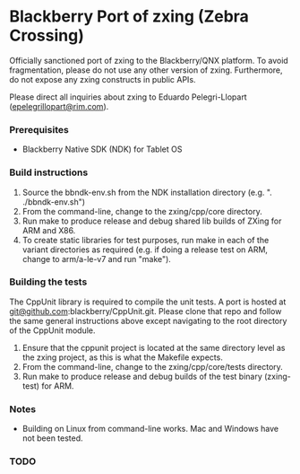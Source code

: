 # Blackberry Port of zxing (Zebra Crossing) 
 
Officially sanctioned port of zxing to the Blackberry/QNX platform. To avoid fragmentation, please do not use any other version of zxing.  Furthermore, do not expose any zxing constructs in public APIs.

Please direct all inquiries about zxing to Eduardo Pelegri-Llopart (epelegrillopart@rim.com).

### Prerequisites

- Blackberry Native SDK (NDK) for Tablet OS

### Build instructions

1. Source the bbndk-env.sh from the NDK installation directory (e.g. ". ./bbndk-env.sh")
2. From the command-line, change to the zxing/cpp/core directory.
3. Run make to produce release and debug shared lib builds of ZXing for ARM and X86.
4. To create static libraries for test purposes, run make in each of the variant directories as required (e.g. if doing a release test on ARM, change to arm/a-le-v7 and run "make").

### Building the tests 

The CppUnit library is required to compile the unit tests. A port is hosted at git@github.com:blackberry/CppUnit.git.  Please clone that repo and follow the same general instructions above except navigating to the root directory of the CppUnit module.  

1. Ensure that the cppunit project is located at the same directory level as the zxing project, as this is what the Makefile expects.
2. From the command-line, change to the zxing/cpp/core/tests directory.
4. Run make to produce release and debug builds of the test binary (zxing-test) for ARM.

### Notes

- Building on Linux from command-line works. Mac and Windows have not been tested.

### TODO

